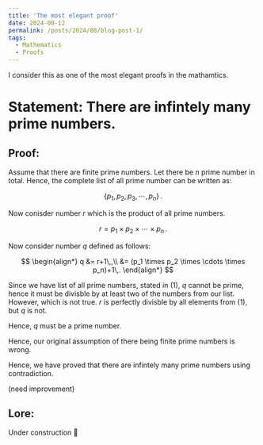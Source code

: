 ```yaml
---
title: 'The most elegant proof'
date: 2024-08-12
permalink: /posts/2024/08/blog-post-1/
tags:
  - Mathematics
  - Proofs
---
```


I consider this as one of the most elegant proofs in the mathamtics.

Statement: There are infintely many prime numbers.
======

Proof:
------

Assume that there are finite prime numbers. Let there be $n$ prime number in total. Hence, the complete list of all prime number can be written as:

$$\{ p_1, p_2, p_3, \cdots, p_n \}\,.$$

Now conisder number $r$ which is the product of all prime numbers.

$$r = p_1 \times p_2 \times \cdots \times p_n \,.$$

Now consider number $q$ defined as follows:

$$
\begin{align*}
q &= r+1\,,\\
&=  (p_1 \times p_2 \times \cdots \times p_n)+1\,.
\end{align*}
$$

Since we have list of all prime numbers, stated in $(1)$, $q$ cannot be prime, hence it must be divisble by at least two of the numbers from our list. However, which is not true. $r$ is perfectly divisble by all elements from $(1)$, but $q$ is not. 

Hence, $q$ must be a prime number.

Hence, our original assumption of there being finite prime numbers is wrong.

Hence, we have proved that there are infintely many prime numbers using contradiction. 

(need improvement)

Lore:
------
Under construction 🚧